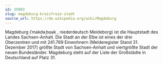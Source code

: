 ```yaml
---
id: 15003
slug: magdeburg-kreisfreie-stadt
source_url: https://de.wikipedia.org/wiki/Magdeburg
---
```


Magdeburg (ˈmakdəˌbʊʁk , niederdeutsch Meideborg) ist die Hauptstadt des Landes Sachsen-Anhalt. Die Stadt an der Elbe ist eines der drei Oberzentren und mit 241.769 Einwohnern (Melderegister Stand 31. Dezember 2017) größte Stadt von Sachsen-Anhalt und viertgrößte Stadt der neuen Bundesländer. Magdeburg steht auf der Liste der Großstädte in Deutschland auf Platz 31.
